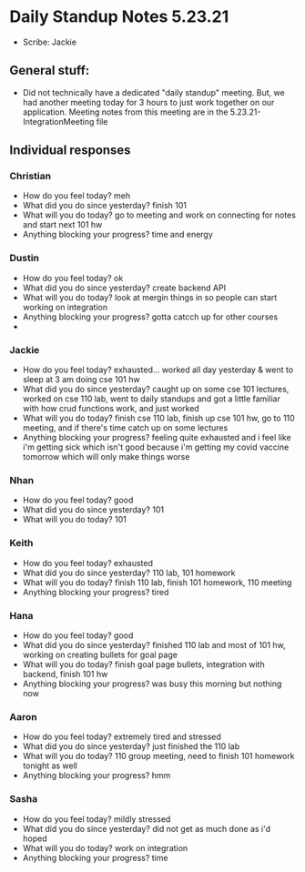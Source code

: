 # Daily Standup Notes 5.23.21
* Scribe: Jackie

## General stuff:
* Did not technically have a dedicated "daily standup" meeting. But, we had another meeting today for 3 hours to just work together on our application. Meeting notes from this meeting are in the 5.23.21-IntegrationMeeting file

## Individual responses
### Christian
* How do you feel today? meh
* What did you do since yesterday? finish 101
* What will you do today? go to meeting and work on connecting for notes and start next 101 hw
* Anything blocking your progress? time and energy

### Dustin
* How do you feel today? ok
* What did you do since yesterday? create backend API
* What will you do today? look at mergin things in so people can start working on integration
* Anything blocking your progress? gotta catcch up for other courses
* 
### Jackie
* How do you feel today? exhausted... worked all day yesterday & went to sleep at 3 am doing cse 101 hw 
* What did you do since yesterday? caught up on some cse 101 lectures, worked on cse 110 lab, went to daily standups and got a little familiar with how crud functions work, and just worked
* What will you do today? finish cse 110 lab, finish up cse 101 hw, go to 110 meeting, and if there's time catch up on some lectures
* Anything blocking your progress? feeling quite exhausted and i feel like i'm getting sick which isn't good because i'm getting my covid vaccine tomorrow which will only make things worse

### Nhan
* How do you feel today? good
* What did you do since yesterday? 101
* What will you do today? 101

### Keith
* How do you feel today? exhausted
* What did you do since yesterday? 110 lab, 101 homework
* What will you do today? finish 110 lab, finish 101 homework, 110 meeting
* Anything blocking your progress? tired

### Hana
* How do you feel today? good
* What did you do since yesterday? finished 110 lab and most of 101 hw, working on creating bullets for goal page
* What will you do today? finish goal page bullets, integration with backend, finish 101 hw
* Anything blocking your progress? was busy this morning but nothing now

### Aaron 
* How do you feel today? extremely tired and stressed
* What did you do since yesterday? just finished the 110 lab
* What will you do today? 110 group meeting, need to finish 101 homework tonight as well
* Anything blocking your progress? hmm

### Sasha
* How do you feel today? mildly stressed
* What did you do since yesterday? did not get as much done as i'd hoped
* What will you do today? work on integration
* Anything blocking your progress? time
